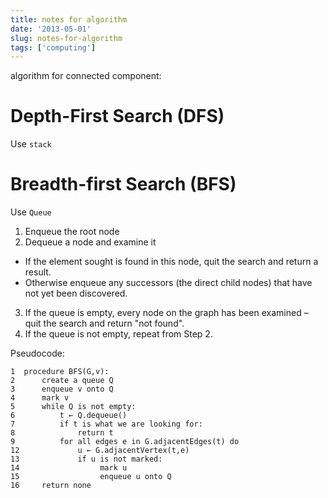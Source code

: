 ```yaml
---
title: notes for algorithm
date: '2013-05-01'
slug: notes-for-algorithm
tags: ['computing']
---
```



algorithm for connected component:

# Depth-First Search (DFS) #

Use `stack`




# Breadth-first Search (BFS) #

Use `Queue`


1. Enqueue the root node
2. Dequeue a node and examine it
- If the element sought is found in this node, quit the search and return a result.
- Otherwise enqueue any successors (the direct child nodes) that have not yet been discovered.
3. If the queue is empty, every node on the graph has been examined – quit the search and return "not found".
4. If the queue is not empty, repeat from Step 2.


Pseudocode:

	1  procedure BFS(G,v):
	2      create a queue Q
	3      enqueue v onto Q
	4      mark v
	5      while Q is not empty:
	6          t ← Q.dequeue()
	7          if t is what we are looking for:
	8              return t
	9          for all edges e in G.adjacentEdges(t) do
	12             u ← G.adjacentVertex(t,e)
	13             if u is not marked:
	14                  mark u
	15                  enqueue u onto Q
	16     return none
